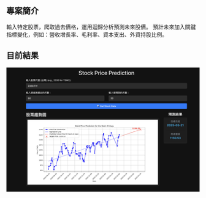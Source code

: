 ## **專案簡介**
輸入特定股票，爬取過去價格，運用迴歸分析預測未來股價。
預計未來加入關鍵指標變化，例如：營收增長率、毛利率、資本支出、外資持股比例。

## 目前結果
![目前結果](images/demo.png)